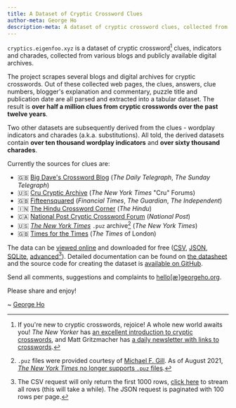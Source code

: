 ```yaml
---
title: A Dataset of Cryptic Crossword Clues
author-meta: George Ho
description-meta: A dataset of cryptic crossword clues, collected from various blogs and publicly available digital archives.
---
```


`cryptics.eigenfoo.xyz` is a dataset of cryptic crossword[^1] clues, indicators
and charades, collected from various blogs and publicly available digital
archives.

[^1]: If you're new to cryptic crosswords, rejoice! A whole new world awaits you! _The New Yorker_ has [an excellent introduction to cryptic crosswords](https://www.newyorker.com/puzzles-and-games-dept/cryptic-crossword/reintroducing-the-new-yorkers-cryptic-crossword), and Matt Gritzmacher has [a daily newsletter with links to crosswords](https://crosswordlinks.substack.com/).

The project scrapes several blogs and digital archives for cryptic crosswords.
Out of these collected web pages, the clues, answers, clue numbers, blogger's
explanation and commentary, puzzle title and publication date are all parsed
and extracted into a tabular dataset. The result is **over half a million clues
from cryptic crosswords over the past twelve years**.

Two other datasets are subsequently derived from the clues - wordplay
indicators and charades (a.k.a. substitutions). All told, the derived datasets
contain **over ten thousand wordplay indicators** and **over sixty thousand
charades**.

Currently the sources for clues are:

- 🇬🇧 [Big Dave's Crossword Blog](http://bigdave44.com/) (_The Daily Telegraph_, _The Sunday Telegraph_)
- 🇺🇸 [Cru Cryptic Archive](https://theworld.com/~wij/puzzles/cru/) (_The New York Times_ "Cru" Forums)
- 🇬🇧 [Fifteensquared](https://www.fifteensquared.net/) (_Financial Times_, _The Guardian_, _The Independent_)
- 🇮🇳 [The Hindu Crossword Corner](https://thehinducrosswordcorner.blogspot.com/) (_The Hindu_)
- 🇨🇦 [National Post Cryptic Crossword Forum](https://natpostcryptic.blogspot.com/) (_National Post_)
- 🇺🇸 [_The New York Times_](https://www.nytimes.com/crosswords) `.puz` archive[^2] (_The New York Times_)
- 🇬🇧 [Times for the Times](https://times-xwd-times.livejournal.com/) (_The Times_ of London)

[^2]: `.puz` files were provided courtesy of [Michael F. Gill](https://bbtp.net/). As of August 2021, [_The New York Times_ no longer supports `.puz` files](https://www.nytimes.com/2021/08/02/crosswords/nyt-games-no-longer-available-on-across-lite-as-of-aug-9.html).

The data can be [viewed online](/data/clues) and downloaded for free
([CSV](/data/clues.csv?_size=max), [JSON](/data/clues.json),
[SQLite](/data.db), [advanced](/data/clues#export)[^3]). Detailed documentation
can be found on [the datasheet](/datasheet) and the source code for creating
the dataset is [available on GitHub](https://github.com/eigenfoo/cryptics).

[^3]: The CSV request will only return the first 1000 rows, [click here](/data/clues.csv?_stream=on&_size=max) to stream all rows (this will take a while). The JSON request is paginated with 100 rows per page.

Send all comments, suggestions and complaints to
[hello[&#230;]georgeho.org](mailto:hello[&#230;]georgeho.org).

Please share and enjoy!

\~ [George Ho](https://www.georgeho.org/)
